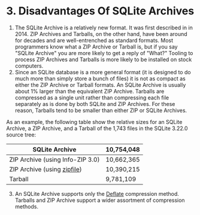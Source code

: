 # 3\. Disadvantages Of SQLite Archives


1. The SQLite Archive is a relatively new format. It was first described in
in 2014\. ZIP Archives and Tarballs, on the other hand, have been around
for decades and are well\-entrenched as standard formats. Most programmers
know what a ZIP Archive or Tarball is, but if you say "SQLite Archive" you
are more likely to get a reply of "What?" Tooling to process ZIP Archives
and Tarballs is more likely to be installed on stock computers.
2. Since an SQLite database is a more general format (it is designed to do
much more than simply store a bunch of files) it is not as compact as either
the ZIP Archive or Tarball formats. An SQLite Archive is usually about 1%
larger than the equivalent ZIP Archive. Tarballs are compressed as a single
unit rather than compressing each file separately as is done by both
SQLite and ZIP Archives. For these reason, Tarballs tend to be smaller
than either ZIP or SQLite Archives.



As an example, the following table show the relative sizes for an
SQLite Archive, a ZIP Archive, and a Tarball of the 1,743 files
in the SQLite 3\.22\.0 source tree:




| SQLite Archive | 10,754,048 |
| --- | --- |
| ZIP Archive (using Info\-ZIP 3\.0\) | 10,662,365 |
| ZIP Archive (using [zipfile](zipfile.html)) | 10,390,215 |
| Tarball | 9,781,109 |
3. An SQLite Archive supports only the [Deflate](https://zlib.net/) compression
method. Tarballs and ZIP Archive support a wider assortment of
compression methods.



